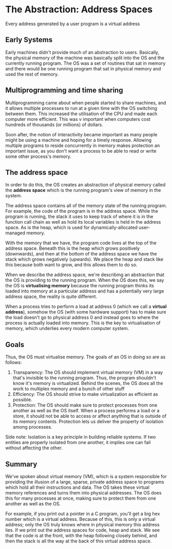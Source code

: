 # The Abstraction: Address Spaces

Every address generated by a user program is a virtual address

## Early Systems

Early machines didn't provide much of an abstraction to users. Basically, the physical memory of the machine was basically split into the OS and the currently running program. The OS was a set of routines that sat in memory and there would be one running program that sat in physical memory and used the rest of memory.

## Multiprogramming and time sharing

Multiprogramming came about when people started to share machines, and it allows multiple processes to run at a given time with the OS switching between them. This increased the utilisation of the CPU and made each computer more efficient. This was v important when computers cost hundreds of thousands (or millions) of dollars.

Soon after, the notion of interactivity became important as many people might be using a machine and hoping for a timely response. Allowing multiple programs to reside concurrently in memory makes protection an important issue, as you don't want a process to be able to read or write some other process's memory.

## The address space

In order to do this, the OS creates an abstraction of physical memory called the **address space** which is the running program's view of memory in the system.

The address space contains all of the memory state of the running program. For example, the code of the program is in the address space. While the program is running, the stack it uses to keep track of where it is in the function call chain as well as hold its local variables is held in the address space. As is the heap, which is used for dynamically-allocated user-managed memory.

With the memory that we have, the program code lives at the top of the address space. Beneath this is the heap which grows positively (downwards), and then at the bottom of the address space we have the stack which grows negatively (upwards). We place the heap and stack like this because both want to grow, and this allows them to do so. 

When we describe the address space, we're describing an abstraction that the OS is providing to the running program. When the OS does this, we say the OS is **virtualising memory** because the running program thinks its loaded into memory at a particular address and has a potentially very large address space, the reality is quite different.

When a process tries to perform a load at address 0 (which we call a **virtual address**), somehow the OS (with some hardware support) has to make sure the load doesn't go to physical address 0 and instead goes to where the process is actually loaded into memory. This is the key to virtualisation of memory, which underlies every modern computer system.

## Goals

Thus, the OS must virtualise memory. The goals of an OS in doing so are as follows:

1) Transparency: The OS should implement virtual memory (VM) in a way that's invisible to the running program. Thus, the program shouldn't know it's memory is virtualized. Behind the scenes, the OS does all the work to multiplex memory and a bunch of other stuff
2) Efficiency: The OS should strive to make virtualization as efficient as possible.
3) Protection: The OS should make sure to protect processes from one another as well as the OS itself. When a process performs a load or a store, it should not be able to access or affect anything that is outside of its memory contents. Protection lets us deliver the property of isolation among processes.

Side note: Isolation is a key principle in building reliable systems. If two entities are properly isolated from one another, it implies one can fail without affecting the other. 

## Summary

We've spoken about virtual memory (VM), which is a system responsible for providing the illusion of a large, sparse, private address space to programs which hold all their instructions and data. The OS takes these virtual memory references and turns them into physical addresses. The OS does this for many processes at once, making sure to protect them from one another as well as the OS.

For example, if you print out a pointer in a C program, you'll get a big hex number which is a virtual address. Because of this, this is only a virtual address; only the OS truly knows where in physical memory this address lies. If we print out the address spaces for code, heap and stack. We see that the code is at the front, with the heap following closely behind, and then the stack is all the way at the back of this virtual address space.